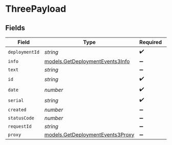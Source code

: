 # ThreePayload


## Fields

| Field                                                                      | Type                                                                       | Required                                                                   | Description                                                                |
| -------------------------------------------------------------------------- | -------------------------------------------------------------------------- | -------------------------------------------------------------------------- | -------------------------------------------------------------------------- |
| `deploymentId`                                                             | *string*                                                                   | :heavy_check_mark:                                                         | N/A                                                                        |
| `info`                                                                     | [models.GetDeploymentEvents3Info](../models/getdeploymentevents3info.md)   | :heavy_minus_sign:                                                         | N/A                                                                        |
| `text`                                                                     | *string*                                                                   | :heavy_minus_sign:                                                         | N/A                                                                        |
| `id`                                                                       | *string*                                                                   | :heavy_check_mark:                                                         | N/A                                                                        |
| `date`                                                                     | *number*                                                                   | :heavy_check_mark:                                                         | N/A                                                                        |
| `serial`                                                                   | *string*                                                                   | :heavy_check_mark:                                                         | N/A                                                                        |
| `created`                                                                  | *number*                                                                   | :heavy_minus_sign:                                                         | N/A                                                                        |
| `statusCode`                                                               | *number*                                                                   | :heavy_minus_sign:                                                         | N/A                                                                        |
| `requestId`                                                                | *string*                                                                   | :heavy_minus_sign:                                                         | N/A                                                                        |
| `proxy`                                                                    | [models.GetDeploymentEvents3Proxy](../models/getdeploymentevents3proxy.md) | :heavy_minus_sign:                                                         | N/A                                                                        |
